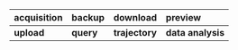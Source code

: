|     acquisition  |     backup  |    download |    preview |
|         :-----        |     :---        |        :---     |      :---      |
| **upload**  |  **query**  | **trajectory**  |   **data analysis** |     

